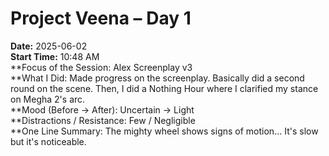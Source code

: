 # Project Veena – Day 1

**Date:** 2025-06-02  
**Start Time:** 10:48 AM   
**Focus of the Session: Alex Screenplay v3  
**What I Did: Made progress on the screenplay. Basically did a second round on the scene. Then, I did a Nothing Hour where I clarified my stance on Megha 2's arc.   
**Mood (Before → After): Uncertain -> Light  
**Distractions / Resistance: Few / Negligible     
**One Line Summary: The mighty wheel shows signs of motion... It's slow but it's noticeable.   
